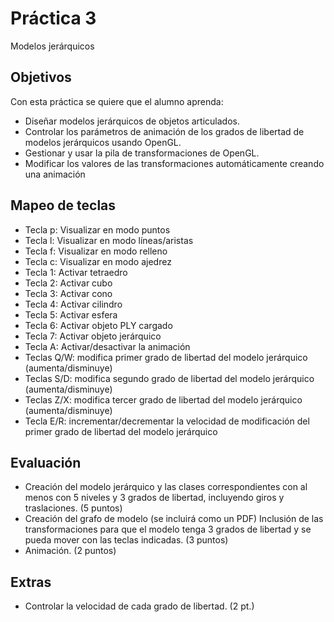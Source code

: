 # Práctica 3

Modelos jerárquicos

## Objetivos

Con esta práctica se quiere que el alumno aprenda:

- Diseñar modelos jerárquicos de objetos articulados.
- Controlar los parámetros de animación de los grados de libertad de modelos jerárquicos usando OpenGL.
- Gestionar y usar la pila de transformaciones de OpenGL.
- Modificar los valores de las transformaciones automáticamente creando una animación


## Mapeo de teclas
- Tecla p: Visualizar en modo puntos
- Tecla l: Visualizar en modo líneas/aristas
- Tecla f: Visualizar en modo relleno
- Tecla c: Visualizar en modo ajedrez
- Tecla 1: Activar tetraedro
- Tecla 2: Activar cubo
- Tecla 3: Activar cono
- Tecla 4: Activar cilindro
- Tecla 5: Activar esfera
- Tecla 6: Activar objeto PLY cargado
- Tecla 7: Activar objeto jerárquico
- Tecla A: Activar/desactivar la animación
- Teclas Q/W: modifica primer grado de libertad del modelo jerárquico (aumenta/disminuye)
- Teclas S/D: modifica segundo grado de libertad del modelo jerárquico (aumenta/disminuye)
- Teclas Z/X: modifica tercer grado de libertad del modelo jerárquico (aumenta/disminuye)
- Tecla E/R: incrementar/decrementar la velocidad de modificación del primer grado de libertad del modelo jerárquico

## Evaluación
- Creación del modelo jerárquico y las clases correspondientes con al menos con 5 niveles y 3 grados de libertad, incluyendo giros y traslaciones. (5 puntos)
- Creación del grafo de modelo (se incluirá como un PDF) Inclusión de las transformaciones para que el modelo tenga 3 grados de libertad y se pueda mover con las teclas indicadas. (3 puntos)
- Animación. (2 puntos)

## Extras
- Controlar la velocidad de cada grado de libertad. (2 pt.)
